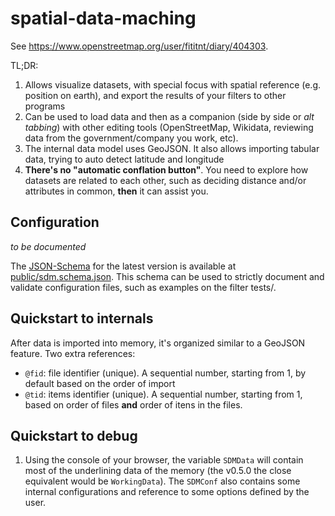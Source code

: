 # spatial-data-maching

See <https://www.openstreetmap.org/user/fititnt/diary/404303>.

TL;DR:
1. Allows visualize datasets, with special focus with spatial reference (e.g. position on earth), and export the results of your filters to other programs
2. Can be used to load data and then as a companion (side by side or _alt tabbing_) with other editing tools (OpenStreetMap, Wikidata, reviewing data from the government/company you work, etc).
3. The internal data model uses GeoJSON. It also allows importing tabular data, trying to auto detect latitude and longitude
4. **There's no "automatic conflation button"**. You need to explore how datasets are related to each other, such as deciding distance and/or attributes in common, **then** it can assist you.

## Configuration
_to be documented_

The [JSON-Schema](https://json-schema.org/) for the latest version is available at [public/sdm.schema.json](public/sdm.schema.json).
This schema can be used to strictly document and validate configuration files, such as examples on the filter tests/.

## Quickstart to internals

After data is imported into memory, it's organized similar to a GeoJSON feature. Two extra references:

- `@fid`: file identifier (unique). A sequential number, starting from 1, by default based on the order of import
- `@tid`: items identifier (unique). A sequential number, starting from 1, based on order of files **and** order of itens in the files.


<!--

@TODO implement these shortcuts to create implicit queries to match objects


## MS "Match Strategy"
### For strict strategy, terms after 2nd // are keys, split by |
//MS//website

//MS//addr:street
//MS//addr:housenumber

//MS//addr:street|addr:housenumber|amenity
//MS//wikidata

-->

## Quickstart to debug

1. Using the console of your browser, the variable `SDMData` will contain most of the underlining data of the memory (the v0.5.0 the close equivalent would be `WorkingData`). The `SDMConf` also contains some internal configurations and reference to some options defined by the user.
